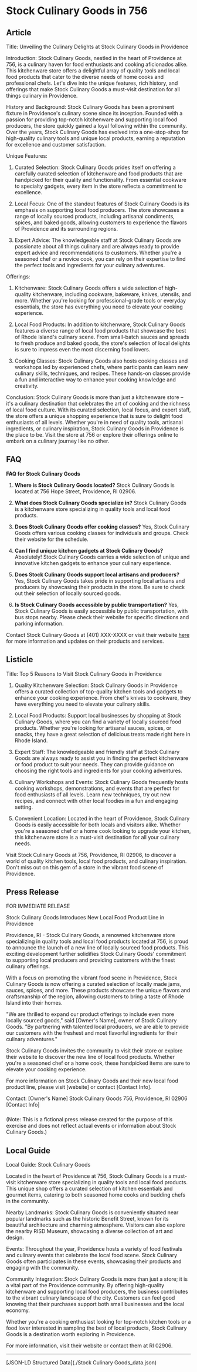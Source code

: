 # Stock Culinary Goods in 756

## Article
Title: Unveiling the Culinary Delights at Stock Culinary Goods in Providence

Introduction:
Stock Culinary Goods, nestled in the heart of Providence at 756, is a culinary haven for food enthusiasts and cooking aficionados alike. This kitchenware store offers a delightful array of quality tools and local food products that cater to the diverse needs of home cooks and professional chefs. Let's dive into the unique features, rich history, and offerings that make Stock Culinary Goods a must-visit destination for all things culinary in Providence.

History and Background:
Stock Culinary Goods has been a prominent fixture in Providence's culinary scene since its inception. Founded with a passion for providing top-notch kitchenware and supporting local food producers, the store quickly gained a loyal following within the community. Over the years, Stock Culinary Goods has evolved into a one-stop-shop for high-quality culinary tools and unique local products, earning a reputation for excellence and customer satisfaction.

Unique Features:
1. Curated Selection: Stock Culinary Goods prides itself on offering a carefully curated selection of kitchenware and food products that are handpicked for their quality and functionality. From essential cookware to specialty gadgets, every item in the store reflects a commitment to excellence.

2. Local Focus: One of the standout features of Stock Culinary Goods is its emphasis on supporting local food producers. The store showcases a range of locally sourced products, including artisanal condiments, spices, and baked goods, allowing customers to experience the flavors of Providence and its surrounding regions.

3. Expert Advice: The knowledgeable staff at Stock Culinary Goods are passionate about all things culinary and are always ready to provide expert advice and recommendations to customers. Whether you're a seasoned chef or a novice cook, you can rely on their expertise to find the perfect tools and ingredients for your culinary adventures.

Offerings:
1. Kitchenware: Stock Culinary Goods offers a wide selection of high-quality kitchenware, including cookware, bakeware, knives, utensils, and more. Whether you're looking for professional-grade tools or everyday essentials, the store has everything you need to elevate your cooking experience.

2. Local Food Products: In addition to kitchenware, Stock Culinary Goods features a diverse range of local food products that showcase the best of Rhode Island's culinary scene. From small-batch sauces and spreads to fresh produce and baked goods, the store's selection of local delights is sure to impress even the most discerning food lovers.

3. Cooking Classes: Stock Culinary Goods also hosts cooking classes and workshops led by experienced chefs, where participants can learn new culinary skills, techniques, and recipes. These hands-on classes provide a fun and interactive way to enhance your cooking knowledge and creativity.

Conclusion:
Stock Culinary Goods is more than just a kitchenware store – it's a culinary destination that celebrates the art of cooking and the richness of local food culture. With its curated selection, local focus, and expert staff, the store offers a unique shopping experience that is sure to delight food enthusiasts of all levels. Whether you're in need of quality tools, artisanal ingredients, or culinary inspiration, Stock Culinary Goods in Providence is the place to be. Visit the store at 756 or explore their offerings online to embark on a culinary journey like no other.

## FAQ
**FAQ for Stock Culinary Goods**

1. **Where is Stock Culinary Goods located?**
   Stock Culinary Goods is located at 756 Hope Street, Providence, RI 02906.

2. **What does Stock Culinary Goods specialize in?**
   Stock Culinary Goods is a kitchenware store specializing in quality tools and local food products.

3. **Does Stock Culinary Goods offer cooking classes?**
   Yes, Stock Culinary Goods offers various cooking classes for individuals and groups. Check their website for the schedule.

4. **Can I find unique kitchen gadgets at Stock Culinary Goods?**
   Absolutely! Stock Culinary Goods carries a wide selection of unique and innovative kitchen gadgets to enhance your culinary experience.

5. **Does Stock Culinary Goods support local artisans and producers?**
   Yes, Stock Culinary Goods takes pride in supporting local artisans and producers by showcasing their products in the store. Be sure to check out their selection of locally sourced goods.

6. **Is Stock Culinary Goods accessible by public transportation?**
   Yes, Stock Culinary Goods is easily accessible by public transportation, with bus stops nearby. Please check their website for specific directions and parking information.

Contact Stock Culinary Goods at (401) XXX-XXXX or visit their website [here](www.example.com) for more information and updates on their products and services.

## Listicle
Title: Top 5 Reasons to Visit Stock Culinary Goods in Providence

1. Quality Kitchenware Selection: Stock Culinary Goods in Providence offers a curated collection of top-quality kitchen tools and gadgets to enhance your cooking experience. From chef's knives to cookware, they have everything you need to elevate your culinary skills.

2. Local Food Products: Support local businesses by shopping at Stock Culinary Goods, where you can find a variety of locally sourced food products. Whether you're looking for artisanal sauces, spices, or snacks, they have a great selection of delicious treats made right here in Rhode Island.

3. Expert Staff: The knowledgeable and friendly staff at Stock Culinary Goods are always ready to assist you in finding the perfect kitchenware or food product to suit your needs. They can provide guidance on choosing the right tools and ingredients for your cooking adventures.

4. Culinary Workshops and Events: Stock Culinary Goods frequently hosts cooking workshops, demonstrations, and events that are perfect for food enthusiasts of all levels. Learn new techniques, try out new recipes, and connect with other local foodies in a fun and engaging setting.

5. Convenient Location: Located in the heart of Providence, Stock Culinary Goods is easily accessible for both locals and visitors alike. Whether you're a seasoned chef or a home cook looking to upgrade your kitchen, this kitchenware store is a must-visit destination for all your culinary needs.

Visit Stock Culinary Goods at 756, Providence, RI 02906, to discover a world of quality kitchen tools, local food products, and culinary inspiration. Don't miss out on this gem of a store in the vibrant food scene of Providence.

## Press Release
FOR IMMEDIATE RELEASE

Stock Culinary Goods Introduces New Local Food Product Line in Providence

Providence, RI - Stock Culinary Goods, a renowned kitchenware store specializing in quality tools and local food products located at 756, is proud to announce the launch of a new line of locally sourced food products. This exciting development further solidifies Stock Culinary Goods' commitment to supporting local producers and providing customers with the finest culinary offerings.

With a focus on promoting the vibrant food scene in Providence, Stock Culinary Goods is now offering a curated selection of locally made jams, sauces, spices, and more. These products showcase the unique flavors and craftsmanship of the region, allowing customers to bring a taste of Rhode Island into their homes.

"We are thrilled to expand our product offerings to include even more locally sourced goods," said [Owner's Name], owner of Stock Culinary Goods. "By partnering with talented local producers, we are able to provide our customers with the freshest and most flavorful ingredients for their culinary adventures."

Stock Culinary Goods invites the community to visit their store or explore their website to discover the new line of local food products. Whether you're a seasoned chef or a home cook, these handpicked items are sure to elevate your cooking experience.

For more information on Stock Culinary Goods and their new local food product line, please visit [website] or contact [Contact Info].

Contact:
[Owner's Name]
Stock Culinary Goods
756, Providence, RI 02906
[Contact Info]

### 

(Note: This is a fictional press release created for the purpose of this exercise and does not reflect actual events or information about Stock Culinary Goods.)

## Local Guide
Local Guide: Stock Culinary Goods

Located in the heart of Providence at 756, Stock Culinary Goods is a must-visit kitchenware store specializing in quality tools and local food products. This unique shop offers a curated selection of kitchen essentials and gourmet items, catering to both seasoned home cooks and budding chefs in the community.

Nearby Landmarks:
Stock Culinary Goods is conveniently situated near popular landmarks such as the historic Benefit Street, known for its beautiful architecture and charming atmosphere. Visitors can also explore the nearby RISD Museum, showcasing a diverse collection of art and design.

Events:
Throughout the year, Providence hosts a variety of food festivals and culinary events that celebrate the local food scene. Stock Culinary Goods often participates in these events, showcasing their products and engaging with the community.

Community Integration:
Stock Culinary Goods is more than just a store; it is a vital part of the Providence community. By offering high-quality kitchenware and supporting local food producers, the business contributes to the vibrant culinary landscape of the city. Customers can feel good knowing that their purchases support both small businesses and the local economy.

Whether you're a cooking enthusiast looking for top-notch kitchen tools or a food lover interested in sampling the best of local products, Stock Culinary Goods is a destination worth exploring in Providence.

For more information, visit their website or contact them at RI 02906.


---

[JSON-LD Structured Data](./Stock Culinary Goods_data.json)
